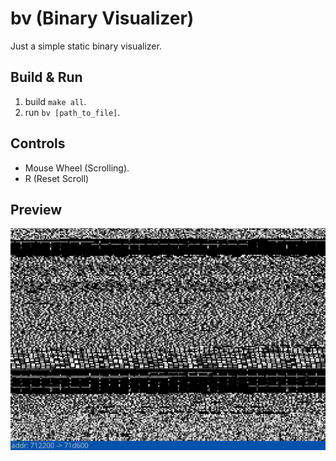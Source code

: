 # bv (Binary Visualizer)
Just a simple static binary visualizer.

## Build & Run
1. build `make all`.
2. run `bv [path_to_file]`.

## Controls
- Mouse Wheel (Scrolling).
- R (Reset Scroll)

## Preview
![Binary Dump of Ubuntu ISO](preview/binary-view-01.png)
